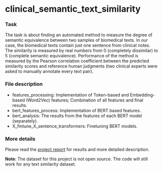 # clinical_semantic_text_similarity

### Task
The task is about finding an automated method to measure the degree of semantic equivalence between two samples of biomedical texts. In our case, the biomedical texts contain just one sentence from clinical notes. The similarity is measured by real numbers from 0 (completely dissimilar) to 5 (complete semantic equivalence). Performance of the method is measured by the Pearson correlation coefficient between the predicted similarity scores and reference human judgments (two clinical experts were asked to manually annotate every text pair).

### File description
- features_processing: Implementation of Token-based and Embedding-based (Word2Vec) features; Combination of all features and final results.
- bert_features_process: Implementation of BERT based features.
- bert_analysis: The results from the features of each BERT model (separately).
- X_fintune_X_sentence_transformers: Finetuning BERT models.

### More details
Please read the [project report](https://github.com/jiteshpabla/clinical_semantic_text_similarity/blob/master/project_report.pdf) for results and more detailed description.

**Note**: The dataset for this project is not open source. The code will still work for any text similarity dataset.
